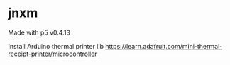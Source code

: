 # jnxm

Made with p5 v0.4.13 

Install Arduino thermal printer lib
https://learn.adafruit.com/mini-thermal-receipt-printer/microcontroller
